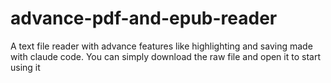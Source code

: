 # advance-pdf-and-epub-reader
A text file reader with advance features like highlighting and saving made with claude code.
You can simply download the raw file and open it to start using it
